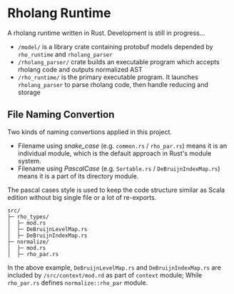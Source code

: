 # Rholang Runtime


A rholang runtime written in Rust. Development is still in progress...

* `/model/` is a library crate containing protobuf models depended by `rho_runtime` and `rholang_parser`
* `/rholang_parser/` crate builds an executable program which accepts rholang code and outputs normalized AST
* `/rho_runtime/` is the primary executable program. It launches `rholang_parser` to parse rholang code, then handle reducing and storage



## File Naming Convertion

Two kinds of naming convertions applied in this project.

* Filename using *snake_case* (e.g. `common.rs` / `rho_par.rs`) means it is an individual module, which is the default approach in Rust's module system.
* Filename using *PascalCase* (e.g. `Sortable.rs` / `DeBruijnIndexMap.rs`) means it is a part of its directory module.

The pascal cases style is used to keep the code structure similar as Scala edition without big single file or a lot of re-exports.

```
src/
├─ rho_types/
│  ├─ mod.rs
│  ├─ DeBruijnLevelMap.rs
│  ├─ DeBruijnIndexMap.rs
├─ normalize/
│  ├─ mod.rs
│  ├─ rho_par.rs
```
In the above example, `DeBruijnLevelMap.rs` and `DeBruijnIndexMap.rs` are included by `/src/context/mod.rd` as part of `context` module; 
While `rho_par.rs` defines `normalize::rho_par` module.